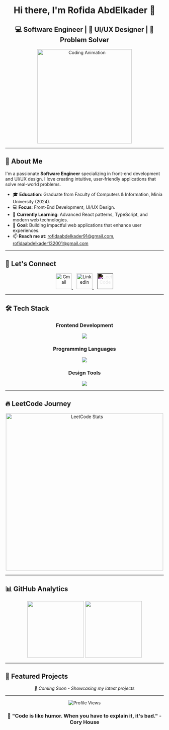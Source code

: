 <div align="center">
  <h1>Hi there, I'm Rofida AbdElkader 👋</h1>
</div>

<div align="center">
  <h2>💻 Software Engineer | 🎨 UI/UX Designer | 🚀 Problem Solver</h2>
</div>

<div align="center">
  <img src="https://media.giphy.com/media/qgQUggAC3Pfv687qPC/giphy.gif" width="300" alt="Coding Animation">
</div>

---

## 🚀 About Me

I'm a passionate **Software Engineer** specializing in front-end development and UI/UX design. I love creating intuitive, user-friendly applications that solve real-world problems.

- 🎓 **Education**: Graduate from Faculty of Computers & Information, Minia University (2024).
- 💻 **Focus**: Front-End Development, UI/UX Design.
- 🌱 **Currently Learning**: Advanced React patterns, TypeScript, and modern web technologies.
- 🎯 **Goal**: Building impactful web applications that enhance user experiences.
- 📫 **Reach me at**: rofidaabdelkader91@gmail.com, rofidaabdelkader132001@gmail.com

---

## 🔗 Let's Connect

<div align="center">
  <a href="mailto:rofidaabdelkader91@gmail.com" target="_blank">
    <img src="https://skillicons.dev/icons?i=gmail" width="50" height="50" alt="Gmail" />
  </a>
  &nbsp;&nbsp;
  <a href="https://linkedin.com/in/rofidaabdelkader" target="_blank">
    <img src="https://skillicons.dev/icons?i=linkedin" width="50" height="50" alt="LinkedIn" />
  </a>
  &nbsp;&nbsp;
  <a href="https://www.leetcode.com/rofida_abdelkader" target="_blank">
    <img src="https://cdn.jsdelivr.net/npm/simple-icons@v9/icons/leetcode.svg" width="50" height="50" alt="LeetCode" style="filter: invert(1);" />
  </a>
</div>

---

## 🛠️ Tech Stack

<div align="center">

### Frontend Development
<img src="https://skillicons.dev/icons?i=html,css,js,bootstrap,react" />

### Programming Languages
<img src="https://skillicons.dev/icons?i=java,cs,cpp,python" />

### Design Tools
<img src="https://skillicons.dev/icons?i=figma" />

</div>

---

## 🔥 LeetCode Journey

<div align="center">
  <img src="https://leetcard.jacoblin.cool/Rofida_Abdelkader?theme=dark&font=source_code_pro&ext=heatmap" alt="LeetCode Stats" width="500"/>
</div>

---

## 📊 GitHub Analytics

<div align="center">
  <img height="180em" src="https://github-readme-stats.vercel.app/api?username=rofida-abdelkader&show_icons=true&theme=tokyonight&include_all_commits=true&count_private=true"/>
  <img height="180em" src="https://github-readme-stats.vercel.app/api/top-langs/?username=rofida-abdelkader&layout=compact&langs_count=8&theme=tokyonight"/>
</div>

---

## 🌟 Featured Projects

<!-- You can add your best projects here -->
<div align="center">
  
*🚧 Coming Soon - Showcasing my latest projects*

</div>

---

<div align="center">
  <img src="https://komarev.com/ghpvc/?username=rofida-abdelkader&label=Profile%20Views&color=0e75b6&style=flat" alt="Profile Views" />
</div>

<div align="center">
  <h3>💭 "Code is like humor. When you have to explain it, it's bad." - Cory House</h3>
</div>
